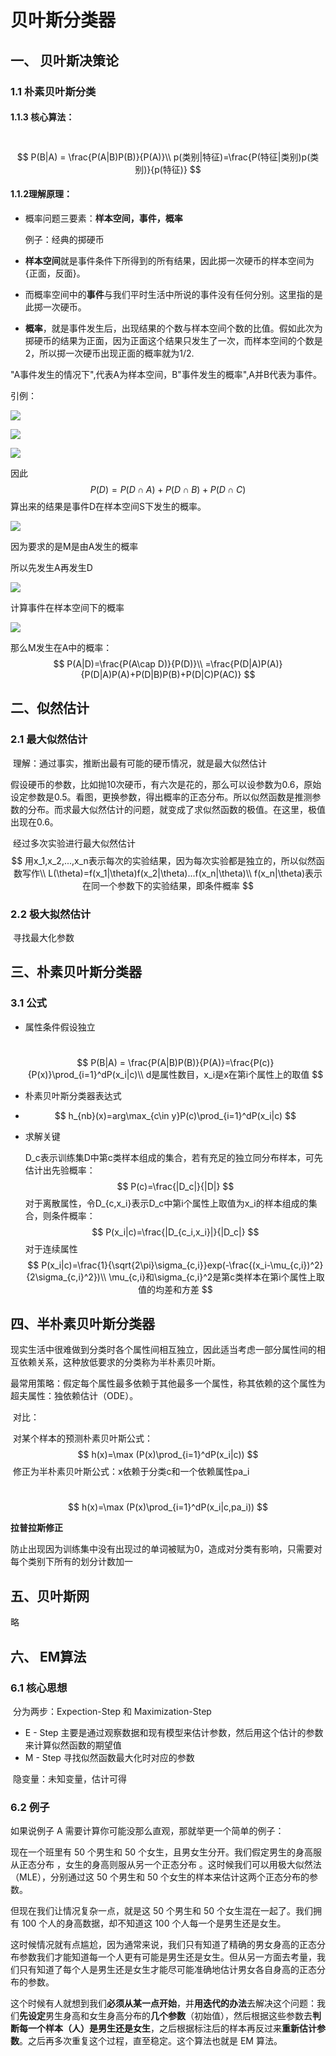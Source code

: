 

# 贝叶斯分类器

## 一、 贝叶斯决策论

### 1.1  朴素贝叶斯分类

#### 1.1.3 核心算法：

​	
$$
P(B|A) = \frac{P(A|B)P(B)}{P(A)}\\
p(类别|特征)=\frac{P(特征|类别)p(类别)}{p(特征)}
$$

#### 1.1.2理解原理：

 * 概率问题三要素：**样本空间，事件，概率**

   例子：经典的掷硬币

 * **样本空间**就是事件条件下所得到的所有结果，因此掷一次硬币的样本空间为{正面，反面}。

 * 而概率空间中的**事件**与我们平时生活中所说的事件没有任何分别。这里指的是此掷一次硬币。

 * **概率**，就是事件发生后，出现结果的个数与样本空间个数的比值。假如此次为掷硬币的结果为正面，因为正面这个结果只发生了一次，而样本空间的个数是2，所以掷一次硬币出现正面的概率就为1/2.

"A事件发生的情况下",代表A为样本空间，B"事件发生的概率",A并B代表为事件。

引例：

![](https://raw.githubusercontent.com/kristina100/Machine_Learning/master/BayesianDecision/picture/1.png)



![](https://raw.githubusercontent.com/kristina100/Machine_Learning/master/BayesianDecision/picture/2.png)

![](https://raw.githubusercontent.com/kristina100/Machine_Learning/master/BayesianDecision/picture/3.png)

因此
$$
P(D) = P(D\cap A)+P(D\cap B)+P(D\cap C)
$$
算出来的结果是事件D在样本空间S下发生的概率。

![](https://raw.githubusercontent.com/kristina100/Machine_Learning/master/BayesianDecision/picture/4.png)

因为要求的是M是由A发生的概率

所以先发生A再发生D

![](https://raw.githubusercontent.com/kristina100/Machine_Learning/master/BayesianDecision/picture/5.png)

计算事件在样本空间下的概率

![](https://raw.githubusercontent.com/kristina100/Machine_Learning/master/BayesianDecision/picture/6.png)

那么M发生在A中的概率：
$$
P(A|D)=\frac{P(A\cap D)}{P(D)}\\
=\frac{P(D|A)P(A)}{P(D|A)P(A)+P(D|B)P(B)+P(D|C)P(AC)}
$$

  ## 二、似然估计

### 2.1 最大似然估计

​	理解：通过事实，推断出最有可能的硬币情况，就是最大似然估计

​	假设硬币的参数，比如抛10次硬币，有六次是花的，那么可以设参数为0.6，原始设定参数是0.5。看图，更换参数，得出概率的正态分布。所以似然函数是推测参数的分布。而求最大似然估计的问题，就变成了求似然函数的极值。在这里，极值出现在0.6。



​	经过多次实验进行最大似然估计
$$
用x_1,x_2,...,x_n表示每次的实验结果，因为每次实验都是独立的，所以似然函数写作\\
L(\theta)=f(x_1|\theta)f(x_2|\theta)...f(x_n|\theta)\\
f(x_n|\theta)表示在同一个参数下的实验结果，即条件概率
$$

### 2.2 极大拟然估计

​	寻找最大化参数

## 三、朴素贝叶斯分类器	

### 3.1  公式

 * 属性条件假设独立

   ​	
   $$
   P(B|A) = \frac{P(A|B)P(B)}{P(A)}=\frac{P(c)}{P(x)}\prod_{i=1}^dP(x_i|c)\\
   d是属性数目，x_i是x在第i个属性上的取值
   $$
   
 * 朴素贝叶斯分类器表达式

 * $$
   h_{nb}(x)=arg\max_{c\in y}P(c)\prod_{i=1}^dP(x_i|c)
   $$

   

 * 求解关键

   D_c表示训练集D中第c类样本组成的集合，若有充足的独立同分布样本，可先估计出先验概率：
   $$
   P(c)=\frac{|D_c|}{|D|}
   $$
   对于离散属性，令D_{c,x_i}表示D_c中第i个属性上取值为x_i的样本组成的集合，则条件概率：
   $$
   P(x_i|c)=\frac{|D_{c_i,x_i}|}{|D_c|}
   $$
   对于连续属性
   $$
   P(x_i|c)=\frac{1}{\sqrt{2\pi}\sigma_{c,i}}exp(-\frac{(x_i-\mu_{c,i})^2}{2\sigma_{c,i}^2})\\
   \mu_{c,i}和\sigma_{c,i}^2是第c类样本在第i个属性上取值的均差和方差
   $$

## 四、半朴素贝叶斯分类器

​	现实生活中很难做到分类时各个属性间相互独立，因此适当考虑一部分属性间的相互依赖关系，这种放低要求的分类称为半朴素贝叶斯。

​	最常用策略：假定每个属性最多依赖于其他最多一个属性，称其依赖的这个属性为超夫属性：独依赖估计（ODE）。

​	对比：

​	对某个样本的预测朴素贝叶斯公式：
$$
h(x)=\max (P(x)\prod_{i=1}^dP(x_i|c))
$$
​	修正为半朴素贝叶斯公式：x依赖于分类c和一个依赖属性pa_i

​	
$$
h(x)=\max (P(x)\prod_{i=1}^dP(x_i|c,pa_i))
$$

**拉普拉斯修正**

防止出现因为训练集中没有出现过的单词被赋为0，造成对分类有影响，只需要对每个类别下所有的划分计数加一

## 五、贝叶斯网

略

## 六、 EM算法

### 6.1 核心思想

​	分为两步：Expection-Step 和 Maximization-Step

 * E - Step 主要是通过观察数据和现有模型来估计参数，然后用这个估计的参数来计算似然函数的期望值
 * M - Step 寻找似然函数最大化时对应的参数

​    隐变量：未知变量，估计可得

### 6.2 例子

如果说例子 A 需要计算你可能没那么直观，那就举更一个简单的例子：

现在一个班里有 50 个男生和 50 个女生，且男女生分开。我们假定男生的身高服从正态分布 ，女生的身高则服从另一个正态分布 。这时候我们可以用极大似然法（MLE），分别通过这 50 个男生和 50 个女生的样本来估计这两个正态分布的参数。

但现在我们让情况复杂一点，就是这 50 个男生和 50 个女生混在一起了。我们拥有 100 个人的身高数据，却不知道这 100 个人每一个是男生还是女生。

这时候情况就有点尴尬，因为通常来说，我们只有知道了精确的男女身高的正态分布参数我们才能知道每一个人更有可能是男生还是女生。但从另一方面去考量，我们只有知道了每个人是男生还是女生才能尽可能准确地估计男女各自身高的正态分布的参数。

这个时候有人就想到我们**必须从某一点开始**，并**用迭代的办法**去解决这个问题：我们**先设定**男生身高和女生身高分布的**几个参数**（初始值），然后根据这些参数去**判断每一个样本（人）是男生还是女生**，之后根据标注后的样本再反过来**重新估计参数**。之后再多次重复这个过程，直至稳定。这个算法也就是 EM 算法。

